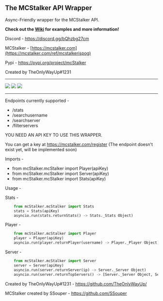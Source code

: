 The MCStalker API Wrapper
---------------------------
Async-Friendly wrapper for the MCStalker API.

**Check out the [Wiki](https://github.com/TheOnlyWayUp/mcStalkerApiWrapper/wiki) for examples and more information!**

Discord - https://discord.gg/bQhzbg27cm

MCStalker - [https://mcstalker.com](https://mcstalker.com/ref/mcstalkerispog)

Pypi - https://pypi.org/project/mcStalker

Created by TheOnlyWayUp#1231

----------
![](https://shields.io/pypi/v/mcStalker?style=for-the-badge)
![](https://img.shields.io/pypi/dd/mcStalker?style=for-the-badge)
![](https://img.shields.io/github/commit-activity/w/TheOnlyWayUp/mcStalkerApiWrapper?style=for-the-badge)

----------

Endpoints currently supported - 
- /stats
- /searchusername
- /searchserver
- /filterservers

YOU NEED AN API KEY TO USE THIS WRAPPER.

You can get a key at https://mcstalker.com/register (The endpoint doesn't exist yet, will be implemented soon)

Imports - 
- from mcStalker.mcStalker import Player(apiKey)
- from mcStalker.mcStalker import Server(apiKey)
- from mcStalker.mcStalker import Stats(apiKey)

Usage -

Stats -
  ```python
      from mcStalker.mcStalker import Stats
      stats = Stats(apiKey)
      asyncio.run(stats.returnStats() -> Stats._Stats Object)
  ```

Player -
  ```python
      from mcStalker.mcStalker import Player
      player = Player(apiKey)
      asyncio.run(player.returnPlayer(username) -> Player._Player Object)
  ```
  
Server - 
  ```python
      from mcStalker.mcStalker import Server
      server = Server(apiKey)
      asyncio.run(server.returnServer(ip) -> Server._Server Object)
      asyncio.run(server.returnTopServers() -> [Server._Server Object, Server._Server Object, ...])
  ```
  
Created by TheOnlyWayUp#1231 - https://github.com/TheOnlyWayUp/

MCStalker created by SSouper - https://github.com/SSouper
